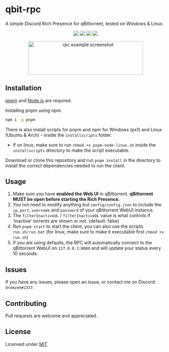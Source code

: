 # qbit-rpc

A simple Discord Rich Presence for qBittorrent, tested on Windows & Linux.

<p align = "center">
    <a href="https://buymeacoffee.com/marcelmd" alt="buymeacoffee">
        <img src="https://img.shields.io/badge/Buy_Me_A_Coffee-FFDD00?style=for-the-badge&logo=buy-me-a-coffee&logoColor=black"/></a>
    <a href="https://nodejs.org" alt="node js">
        <img src="https://img.shields.io/badge/Node.js-339933?style=for-the-badge&logo=nodedotjs&logoColor=white" /></a>
    <a href = "https://pnpm.io/installation" alt = "pnpm">
        <img src = "https://img.shields.io/badge/pnpm-%234a4a4a.svg?style=for-the-badge&logo=pnpm&logoColor=white"></a>
    <a href = "https://javascript.com" alt = "javascript">
        <img src = "https://img.shields.io/badge/JavaScript-323330?style=for-the-badge&logo=javascript&logoColor=white"></a>
</p>

<p align="center">
<img src = "https://cdn.discordapp.com/attachments/1009624960576274464/1070387218767683614/image.png" alt = "rpc example screenshot" width="360" height="105">
</p>

## Installation

[pnpm](https://pnpm.js.org/) and [Node.js](https://nodejs.org/) are required.

Installing pnpm using npm:

```bash
npm i -g pnpm
```

There is also install scripts for pnpm and npm for Windows (ps1) and Linux (Ubuntu & Arch) - inside the `installscripts` folder.

- If on linux, make sure to run `chmod +x pnpm-node-linux.sh` inside the `installscripts` directory to make the script executable.

Download or clone this repository and run `pnpm install` in the directory to install the correct dependencies needed to run the client.

## Usage

1. Make sure you have **enabled the Web UI** in qBittorrent. **qBittorrent MUST be open before starting the Rich Presence.**
2. You not need to modify anything but `config/config.json` to include the `ip`, `port`, `username` and `password` of your qBittorrent WebUI instance.
3. The `filterInactiveUL` / `filterInactiveDL` value is what controls if 'inactive' torrents are shown or not. (default: false)
4. Run `pnpm start` to start the client, you can also use the scripts `run.sh/run.bat` (for linux, make sure to make it executable first `chmod +x run.sh`)
5. If you are using defaults, the RPC will automatically connect to the qBittorrent WebUI on `127.0.0.1:8080` and will update your status every 10 seconds.

## Issues

If you have any issues, please open an issue, or contact me on Discord: `dromzeh#1337`.

## Contributing

Pull requests are welcome and appreciated.

## License

Licensed under [MIT](https://mit.dromzeh.dev)
